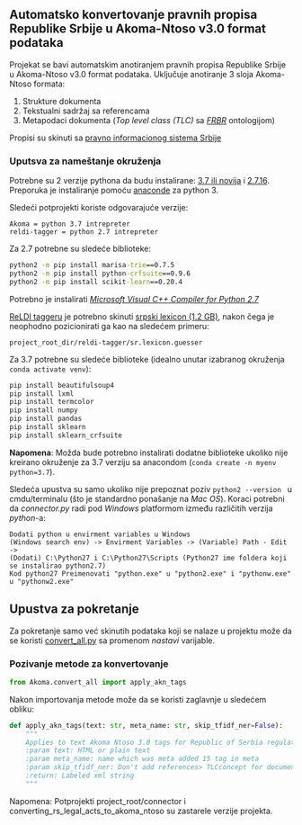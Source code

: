 ## Automatsko konvertovanje pravnih propisa Republike Srbije u Akoma-Ntoso v3.0 format podataka

Projekat se bavi automatskim anotiranjem pravnih propisa Republike Srbije u Akoma-Ntoso v3.0 format podataka. Uključuje anotiranje 3 sloja Akoma-Ntoso formata:
1. Strukture dokumenta
1. Tekstualni sadržaj sa referencama
1. Metapodaci dokumenta (_Top level class (TLC)_ sa [_FRBR_](https://www.oclc.org/research/activities/frbr.html) ontologijom)

Propisi su skinuti sa [pravno informacionog sistema Srbije](http://www.pravno-informacioni-sistem.rs/reg-search)

### Uputsva za nameštanje okruženja
Potrebne su 2 verzije pythona da budu instalirane: [3.7 ili novija](https://www.python.org/downloads/release/python-370/) i [2.7.16](https://www.python.org/downloads/release/python-2716/). 
Preporuka je instaliranje pomoću [anaconde](https://www.anaconda.com/distribution/) za python 3.

Sledeći potprojekti koriste odgovarajuće verzije:
```
Akoma = python 3.7 intrepreter
reldi-tagger = python 2.7 intrepreter
```

Za 2.7 potrebne su sledeće biblioteke:
```cmd
python2 -m pip install marisa-trie==0.7.5
python2 -m pip install python-crfsuite==0.9.6
python2 -m pip install scikit-learn==0.20.4
```
Potrebno je instalirati [_Microsoft Visual C++ Compiler for Python 2.7_](https://www.microsoft.com/en-us/download/details.aspx?id=44266)

[ReLDI taggeru](https://github.com/clarinsi/reldi-tagger) je potrebno skinuti [srpski lexicon (1.2 GB)](http://nlp.ffzg.hr/data/reldi/sr.lexicon.guesser), nakon čega je neophodno pozicionirati ga kao na sledećem primeru:
```
project_root_dir/reldi-tagger/sr.lexicon.guesser
```

Za 3.7 potrebne su sledeće biblioteke (idealno unutar izabranog okruženja `conda activate venv`):
```cmd
pip install beautifulsoup4
pip install lxml
pip install termcolor
pip install numpy
pip install pandas
pip install sklearn
pip install sklearn_crfsuite

```
__Napomena__: Možda bude potrebno instalirati dodatne biblioteke ukoliko nije kreirano okruženje za 3.7 verziju sa anacondom (`conda create -n myenv python=3.7`).

Sledeća upustva su samo ukoliko nije prepoznat poziv `python2 --version ` u cmdu/terminalu (što je standardno ponašanje na _Mac OS_).
Koraci potrebni da _connector.py_ radi pod _Windows_ platformom između različitih verzija _python_-a:
```
Dodati python u envirment variables u Windows
(Windows search env) -> Envirment Variables -> (Variable) Path - Edit -> 
(Dodati) C:\Python27 i C:\Python27\Scripts (Python27 ime foldera koji se instalirao python2.7)
Kod python27 Preimenovati "python.exe" u "python2.exe" i "pythonw.exe" u "pythonw2.exe"
```

## Upustva za pokretanje

Za pokretanje samo već skinutih podataka koji se nalaze u projektu može da se koristi [convert_all.py]( https://github.com/Gorluxor/MasterProject/blob/master/converting_rs_legal_acts_to_akoma_ntoso/convert_all.py) sa promenom _nastavi_ varijable. 

### Pozivanje metode za konvertovanje
```python
from Akoma.convert_all import apply_akn_tags
```
Nakon importovanja metode može da se koristi zaglavnje u sledećem obliku:
```python
def apply_akn_tags(text: str, meta_name: str, skip_tfidf_ner=False):
    """
    Applies to text Akoma Ntoso 3.0 tags for Republic of Serbia regulations
    :param text: HTML or plain text
    :param meta_name: name which was meta added 15 tag in meta
    :param skip_tfidf_ner: Don't add references> TLCconcept for document and TLC for ner
    :return: Labeled xml string
    """
```

Napomena: Potprojekti project_root/connector i converting_rs_legal_acts_to_akoma_ntoso su zastarele verzije projekta.

